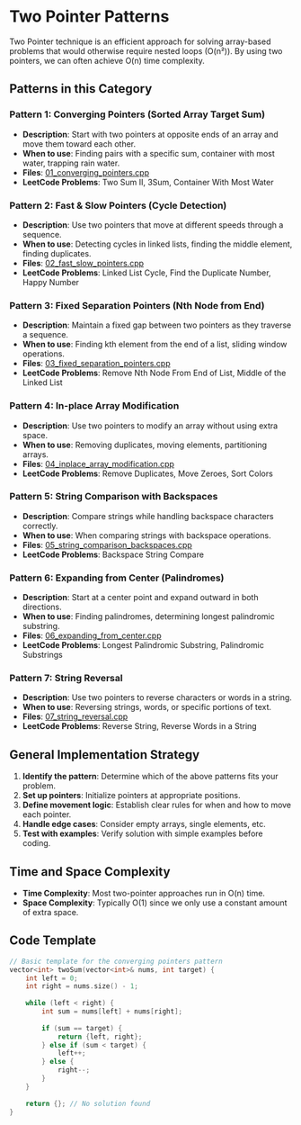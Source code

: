 # Two Pointer Patterns

Two Pointer technique is an efficient approach for solving array-based problems that would otherwise require nested loops (O(n²)). By using two pointers, we can often achieve O(n) time complexity.

## Patterns in this Category

### Pattern 1: Converging Pointers (Sorted Array Target Sum)
- **Description**: Start with two pointers at opposite ends of an array and move them toward each other.
- **When to use**: Finding pairs with a specific sum, container with most water, trapping rain water.
- **Files**: [01_converging_pointers.cpp](./01_converging_pointers.cpp)
- **LeetCode Problems**: Two Sum II, 3Sum, Container With Most Water

### Pattern 2: Fast & Slow Pointers (Cycle Detection)
- **Description**: Use two pointers that move at different speeds through a sequence.
- **When to use**: Detecting cycles in linked lists, finding the middle element, finding duplicates.
- **Files**: [02_fast_slow_pointers.cpp](./02_fast_slow_pointers.cpp)
- **LeetCode Problems**: Linked List Cycle, Find the Duplicate Number, Happy Number

### Pattern 3: Fixed Separation Pointers (Nth Node from End)
- **Description**: Maintain a fixed gap between two pointers as they traverse a sequence.
- **When to use**: Finding kth element from the end of a list, sliding window operations.
- **Files**: [03_fixed_separation_pointers.cpp](./03_fixed_separation_pointers.cpp)
- **LeetCode Problems**: Remove Nth Node From End of List, Middle of the Linked List

### Pattern 4: In-place Array Modification
- **Description**: Use two pointers to modify an array without using extra space.
- **When to use**: Removing duplicates, moving elements, partitioning arrays.
- **Files**: [04_inplace_array_modification.cpp](./04_inplace_array_modification.cpp)
- **LeetCode Problems**: Remove Duplicates, Move Zeroes, Sort Colors

### Pattern 5: String Comparison with Backspaces
- **Description**: Compare strings while handling backspace characters correctly.
- **When to use**: When comparing strings with backspace operations.
- **Files**: [05_string_comparison_backspaces.cpp](./05_string_comparison_backspaces.cpp)
- **LeetCode Problems**: Backspace String Compare

### Pattern 6: Expanding from Center (Palindromes)
- **Description**: Start at a center point and expand outward in both directions.
- **When to use**: Finding palindromes, determining longest palindromic substring.
- **Files**: [06_expanding_from_center.cpp](./06_expanding_from_center.cpp)
- **LeetCode Problems**: Longest Palindromic Substring, Palindromic Substrings

### Pattern 7: String Reversal
- **Description**: Use two pointers to reverse characters or words in a string.
- **When to use**: Reversing strings, words, or specific portions of text.
- **Files**: [07_string_reversal.cpp](./07_string_reversal.cpp)
- **LeetCode Problems**: Reverse String, Reverse Words in a String

## General Implementation Strategy

1. **Identify the pattern**: Determine which of the above patterns fits your problem.
2. **Set up pointers**: Initialize pointers at appropriate positions.
3. **Define movement logic**: Establish clear rules for when and how to move each pointer.
4. **Handle edge cases**: Consider empty arrays, single elements, etc.
5. **Test with examples**: Verify solution with simple examples before coding.

## Time and Space Complexity

- **Time Complexity**: Most two-pointer approaches run in O(n) time.
- **Space Complexity**: Typically O(1) since we only use a constant amount of extra space.

## Code Template

```cpp
// Basic template for the converging pointers pattern
vector<int> twoSum(vector<int>& nums, int target) {
    int left = 0;
    int right = nums.size() - 1;
    
    while (left < right) {
        int sum = nums[left] + nums[right];
        
        if (sum == target) {
            return {left, right};
        } else if (sum < target) {
            left++;
        } else {
            right--;
        }
    }
    
    return {}; // No solution found
}

